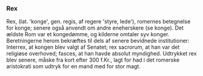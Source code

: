 ### Rex


Rex, (lat. 'konge', gen. regis, af regere 'styre, lede'), romernes betegnelse for konge; senere også anvendt om andre eneherskere (se konge). Det ældste Rom var et kongedømme, og kilderne omtaler syv konger. Beretningerne herom bekræftes til dels af senere bevidnede institutioner: Interrex, at kongen blev valgt af Senatet; rex sacrorum, at han var det religiøse overhoved; fasces, at han havde absolut myndighed. Udtrykket rex blev senere, måske fra kort efter 300 f.Kr., lagt for had i det romerske aristokrati som udtryk for en mand med for stor magt.